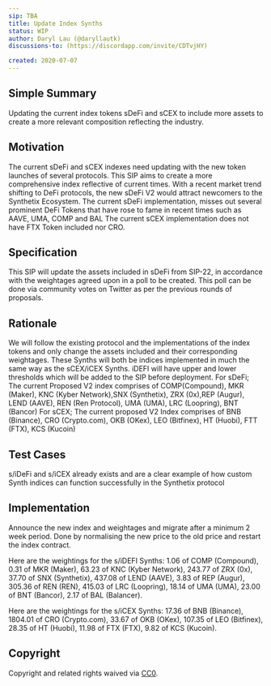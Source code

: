 ```yaml
---
sip: TBA
title: Update Index Synths
status: WIP
author: Daryl Lau (@daryllautk)
discussions-to: (https://discordapp.com/invite/CDTvjHY)

created: 2020-07-07
---
```


<!--You can leave these HTML comments in your merged SIP and delete the visible duplicate text guides, they will not appear and may be helpful to refer to if you edit it again. This is the suggested template for new SIPs. Note that an SIP number will be assigned by an editor. When opening a pull request to submit your SIP, please use an abbreviated title in the filename, `sip-draft_title_abbrev.md`. The title should be 44 characters or less.-->

## Simple Summary
<!--"If you can't explain it simply, you don't understand it well enough." Provide a simplified and layman-accessible explanation of the SIP.-->
Updating the current index tokens sDeFi and sCEX to include more assets to create a  more relevant composition reflecting the industry.

## Motivation
<!--The motivation is critical for SIPs that want to change Synthetix. It should clearly explain why the existing protocol specification is inadequate to address the problem that the SIP solves. SIP submissions without sufficient motivation may be rejected outright.-->
The current sDeFi and sCEX indexes need updating with the new token launches of several protocols. This SIP aims to create a more comprehensive index reflective of current times. With a recent market trend shifting to DeFi protocols, the new sDeFi V2 would attract newcomers to the Synthetix Ecosystem.
The current sDeFi implementation, misses out several prominent DeFi Tokens that have rose to fame in recent times such as AAVE, UMA, COMP and BAL
The current sCEX implementation does not have FTX Token included nor CRO.

## Specification
<!--The technical specification should describe the syntax and semantics of any new feature.-->
This SIP will update the assets included in sDeFi from SIP-22, in accordance with the weightages agreed upon in a poll to be created. This poll can be done via community votes on Twitter as per the previous rounds of proposals. 

## Rationale
<!--The rationale fleshes out the specification by describing what motivated the design and why particular design decisions were made. It should describe alternate designs that were considered and related work, e.g. how the feature is supported in other languages. The rationale may also provide evidence of consensus within the community, and should discuss important objections or concerns raised during discussion.-->
We will follow the existing protocol and the implementations of the index tokens and only change the assets included and their corresponding weightages. 
These Synths will both be indices implemented in much the same way as the sCEX/iCEX Synths. iDEFI will have upper and lower thresholds which will be added to the SIP before deployment. 
For sDeFi;
The current Proposed V2 index comprises of COMP(Compound), MKR (Maker),  KNC (Kyber Network),SNX (Synthetix), ZRX (0x),REP (Augur), LEND (AAVE),  REN (Ren Protocol), UMA (UMA), LRC (Loopring), BNT (Bancor)
For sCEX;
The current proposed V2 Index comprises of BNB (Binance), CRO (Crypto.com), OKB (OKex), LEO (Bitfinex), HT (Huobi), FTT (FTX), KCS (Kucoin)


## Test Cases
<!--Test cases for an implementation are mandatory for SIPs but can be included with the implementation..-->
s/iDeFi and s/iCEX already exists and are a clear example of how custom Synth indices can function successfully in the Synthetix protocol

## Implementation
<!--The implementations must be completed before any SIP is given status "Implemented", but it need not be completed before the SIP is "Approved". While there is merit to the approach of reaching consensus on the specification and rationale before writing code, the principle of "rough consensus and running code" is still useful when it comes to resolving many discussions of API details.-->
Announce the new index and weightages and migrate after a minimum 2 week period. Done by normalising the new price to the old price and restart the index contract.

Here are the weightings for the s/iDEFI Synths: 
1.06 of COMP (Compound), 
0.31 of MKR (Maker), 
63.23 of KNC (Kyber Network),
243.77 of ZRX (0x), 
37.70 of SNX (Synthetix), 
437.08 of LEND (AAVE), 
3.83 of REP (Augur), 
305.36 of REN (REN), 
415.03 of LRC (Loopring),
18.14 of UMA (UMA), 
23.00 of BNT (Bancor),
2.17 of BAL (Balancer).

Here are the weightings for the s/iCEX Synths: 
17.36 of BNB (Binance), 
1804.01 of CRO (Crypto.com), 
33.67 of OKB (OKex), 
107.35 of LEO (Bitfinex), 
28.35 of HT (Huobi), 
11.98 of FTX (FTX), 
9.82 of KCS (Kucoin).


## Copyright
Copyright and related rights waived via [CC0](https://creativecommons.org/publicdomain/zero/1.0/).
